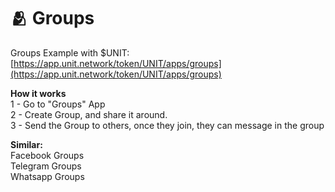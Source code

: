 # 🫂 Groups

Groups Example with $UNIT: \
[https://app.unit.network/token/UNIT/apps/groups](https://app.unit.network/token/UNIT/apps/groups)

**How it works**\
1 - Go to "Groups" App\
2 - Create Group, and share it around. \
3 - Send the Group to others, once they join, they can message in the group

**Similar:**\
Facebook Groups\
Telegram Groups\
Whatsapp Groups
